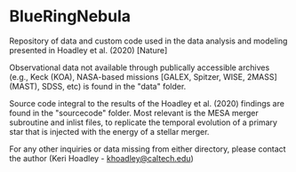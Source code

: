 # BlueRingNebula
Repository of data and custom code used in the data analysis and modeling presented in Hoadley et al. (2020) [Nature] 

Observational data not available through publically accessible archives (e.g., Keck (KOA), NASA-based missions [GALEX, Spitzer, WISE, 2MASS] (MAST), SDSS, etc) is found in the "data" folder.

Source code integral to the results of the Hoadley et al. (2020) findings are found in the "sourcecode" folder. Most relevant is the MESA merger subroutine and inlist files, to replicate the temporal evolution of a primary star that is injected with the energy of a stellar merger.

For any other inquiries or data missing from either directory, please contact the author (Keri Hoadley - khoadley@caltech.edu)
